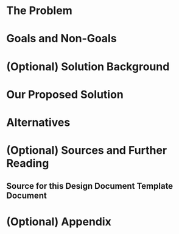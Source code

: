 # The Problem

# Goals and Non-Goals

# (Optional) Solution Background

# Our Proposed Solution

# Alternatives

# (Optional) Sources and Further Reading

## Source for this Design Document Template Document

# (Optional) Appendix